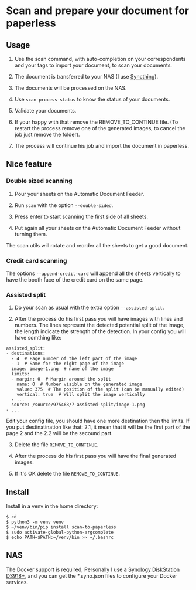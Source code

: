 # Scan and prepare your document for paperless

## Usage

1. Use the scan command, with auto-completion on your correspondents and your tags to import your document, to scan your documents.

2. The document is transferred to your NAS (I use [Syncthing](https://syncthing.net/)).

3. The documents will be processed on the NAS.

4. Use `scan-process-status` to know the status of your documents.

5. Validate your documents.

4. If your happy with that remove the REMOVE_TO_CONTINUE file.
   (To restart the process remove one of the generated images, to cancel the job just remove the folder).

5. The process will continue his job and import the document in paperless.

## Nice feature

### Double sized scanning

1. Pour your sheets on the Automatic Document Feeder.

2. Run `scan` with the option `--double-sided`.

3. Press enter to start scanning the first side of all sheets.

4. Put again all your sheets on the Automatic Document Feeder without turning them.

The scan utils will rotate and reorder all the sheets to get a good document.

### Credit card scanning

The options `--append-credit-card` will append all the sheets vertically to have the booth face of the credit card on the same page.

### Assisted split

1. Do your scan as usual with the extra option `--assisted-split`.

2. After the process do his first pass you will have images with lines and numbers.
   The lines represent the detected potential split of the image, the length indicate the strength of the detection.
   In your config you will have somthing like:

```
assisted_split:
- destinations:
  - 4  # Page number of the left part of the image
  - 1  # Same for the right page of the image
  image: image-1.png  # name of the image
  limits:
  - margin: 0  # Margin around the split
    name: 0  # Number visible on the generated image
    value: 375  # The position of the split (can be manually edited)
    vertical: true  # Will split the image vertically
  - ...
  source: /source/975468/7-assisted-split/image-1.png
- ...
```

   Edit your config file, you should have one more destination then the limits.
   If you put destinatination like that: 2.1, it mean that it will be the first part of the page 2 and the 2.2 will be the secound part.

3. Delete the file `REMOVE_TO_CONTINUE`.

4. After the process do his first pass you will have the final generated images.

5. If it's OK delete the file `REMOVE_TO_CONTINUE`.


## Install

Install in a venv in the home directory:

```
$ cd
$ python3 -m venv venv
$ ~/venv/bin/pip install scan-to-paperless
$ sudo activate-global-python-argcomplete
$ echo PATH=$PATH:~/venv/bin >> ~/.bashrc
```

## NAS

The Docker support is required, Personally I use a [Synology DiskStation DS918+](https://www.synology.com/products/DS918+),
and you can get the *.syno.json files to configure your Docker services.
